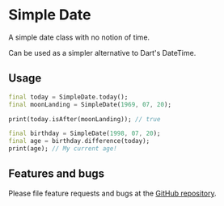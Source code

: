 # Simple Date

A simple date class with no notion of time.

Can be used as a simpler alternative to Dart's DateTime.

## Usage

```dart
final today = SimpleDate.today();
final moonLanding = SimpleDate(1969, 07, 20);

print(today.isAfter(moonLanding)); // true

final birthday = SimpleDate(1998, 07, 20);
final age = birthday.difference(today);
print(age); // My current age!
```

## Features and bugs

Please file feature requests and bugs at the [GitHub repository][repo].

[repo]: https://github.com/jeroen-meijer/simple_date
